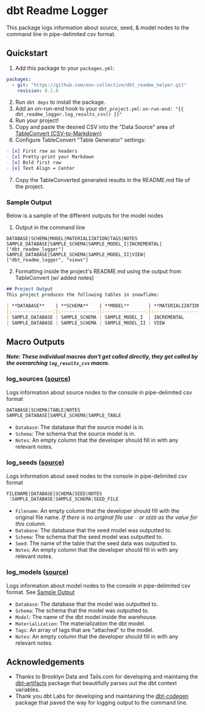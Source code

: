 # dbt Readme Logger
This package logs information about source, seed, & model nodes to the command line in pipe-delimited csv format. 



## Quickstart
1. Add this package to your `packages.yml`:
```yaml
packages:
  - git: "https://github.com/eon-collective/dbt_readme_helper.git"
    revision: 0.1.0
```
2. Run `dbt deps` to install the package.
3. Add an on-run-end hook to your `dbt_project.yml`: `on-run-end: "{{ dbt_readme_logger.log_results_csv() }}"`
4. Run your project!
5. Copy and paste the desired CSV into the "Data Source" area of [TableConvert (CSV-to-Markdown)](https://tableconvert.com/csv-to-markdown)
6. Configure TableConvert "Table Generator" settings:
```markdown
- [x] First row as headers
- [x] Pretty-print your Markdown
- [x] Bold first row
- [x] Text Align = Center
```
7. Copy the TableConverted generated results in the README.md file of the project.

### Sample Output
Below is a sample of the different outputs for the model nodes
1. Output in the command line
```
DATABASE|SCHEMA|MODEL|MATERIALIZATION|TAGS|NOTES
SAMPLE_DATABASE|SAMPLE_SCHEMA|SAMPLE_MODEL_I|INCREMENTAL|["dbt_readme_logger"]
SAMPLE_DATABASE|SAMPLE_SCHEMA|SAMPLE_MODEL_II|VIEW|["dbt_readme_logger", "views"]
```

2. Formatting inside the project's README.md using the output from TableConvert (w/ added notes)
```markdown
## Project Output
This project produces the following tables in snowflake:

| **DATABASE**    | **SCHEMA**    | **MODEL**       | **MATERIALIZATION** | **TAGS**                       | **NOTES**                                                |
|:---------------:|:-------------:|:---------------:|:-------------------:|:------------------------------:|:--------------------------------------------------------:|
| SAMPLE_DATABASE | SAMPLE_SCHEMA | SAMPLE_MODEL_I  | INCREMENTAL         | ["dbt_readme_logger"]          | This model uses the "delete+insert" incremental strategy |
| SAMPLE_DATABASE | SAMPLE_SCHEMA | SAMPLE_MODEL_II | VIEW                | ["dbt_readme_logger", "views"] | This model is a union of other models                    |
```

## Macro Outputs
***Note: These individual macros don't get called directly, they get called by the overarching `log_results_csv` macro.***
### log_sources ([source](macros/log_sources.sql))
Logs information about source nodes to the console in pipe-delimited csv format
```markdown
DATABASE|SCHEMA|TABLE|NOTES
SAMPLE_DATABASE|SAMPLE_SCHEMA|SAMPLE_TABLE
```
- `Database`: The database that the source model is in.
- `Schema`: The schema that the source model is in.
- `Notes`: An empty column that the developer should fill in with any relevant notes.

### log_seeds ([source](macros/log_seeds.sql))
Logs information about seed nodes to the console in pipe-delimited csv format
```markdown
FILENAME|DATABASE|SCHEMA|SEED|NOTES
 |SAMPLE_DATABASE|SAMPLE_SCHEMA|SEED_FILE
```
- `Filename`: An empty column that the developer should fill with the original file name. *If there is no original file use `-` or `SEED` as the value for this column*.
- `Database`: The database that the seed model was outputted to.
- `Schema`: The schema that the seed model was outputted to.
- `Seed`: The name of the table that the seed data was outputted to.
- `Notes`: An empty column that the developer should fill in with any relevant notes.

### log_models ([source](macros/log_models.sql))
Logs information about model nodes to the console in pipe-delimited csv format. See [Sample Output](#Sample-Output)
- `Database`: The database that the model was outputted to.
- `Schema`: The schema that the model was outputted to.
- `Model`: The name of the dbt model inside the warehouse.
- `Materialization`: The materialization the dbt model.
- `Tags`: An array of tags that are "attached" to the model.
- `Notes`: An empty column that the developer should fill in with any relevant notes.

## Acknowledgements
- Thanks to Brooklyn Data and Tails.com for developing and maintaing the [dbt-artifacts](https://github.com/brooklyn-data/dbt_artifacts) package that beautifully parses out the dbt context variables.
- Thank you dbt Labs for developing and maintaining the [dbt-codegen](https://github.com/dbt-labs/dbt-codegen) package that paved the way for logging output to the command line.